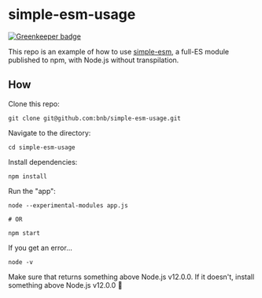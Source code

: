 # simple-esm-usage

[![Greenkeeper badge](https://badges.greenkeeper.io/cutenode/simple-esm-usage.svg)](https://greenkeeper.io/)

This repo is an example of how to use [simple-esm](https://github.com/bnb/simple-esm), a full-ES module published to npm, with Node.js without transpilation. 

## How

Clone this repo:

```
git clone git@github.com:bnb/simple-esm-usage.git
```

Navigate to the directory:

```
cd simple-esm-usage
```

Install dependencies:

```
npm install
```

Run the "app":

```
node --experimental-modules app.js

# OR

npm start
```

If you get an error...

```
node -v
```

Make sure that returns something above Node.js v12.0.0. If it doesn't, install something above Node.js v12.0.0 💖